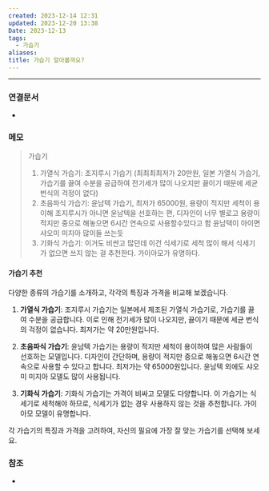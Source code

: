 ```yaml
---
created: 2023-12-14 12:31
updated: 2023-12-20 13:38
Date: 2023-12-13
tags:
  - 가습기
aliases:
title: 가습기 알아볼까요?
---
```

---

### 연결문서
- 

### 메모
>가습기
>1. 가열식 가습기: 조지루시 가습기 (최최최최저가 20만원, 일본 가열식 가습기, 가습기를 끓여 수분을 공급하여 전기세가 많이 나오지만 끓이기 때문에 세균 번식의 걱정이 없다)
>3. 초음파식 가습기: 윤남텍 가습기, 최저가 65000원, 용량이 적지만 세척이 용이해 조지루시가 아니면 윤남텍을 선호하는 편, 디자인이 너무 별로고 용량이 적지만 중으로 해놓으면 6시간 연속으로 사용할수있다고 함 윤남텍이 아이면 샤오미 미지아 많이들 쓰는듯
>4. 기화식 가습기: 이거도 비싼고 많던데 이건 식세기로 세척 많이 해서 식세기가 없으면 쓰지 않는 걸 추천한다. 가이아모가 유명하다.


#### 가습기 추천
다양한 종류의 가습기를 소개하고, 각각의 특징과 가격을 비교해 보겠습니다.

1. **가열식 가습기**: 조지루시 가습기는 일본에서 제조된 가열식 가습기로, 가습기를 끓여 수분을 공급합니다. 이로 인해 전기세가 많이 나오지만, 끓이기 때문에 세균 번식의 걱정이 없습니다. 최저가는 약 20만원입니다.

2. **초음파식 가습기**: 윤남텍 가습기는 용량이 적지만 세척이 용이하여 많은 사람들이 선호하는 모델입니다. 디자인이 간단하며, 용량이 적지만 중으로 해놓으면 6시간 연속으로 사용할 수 있다고 합니다. 최저가는 약 65000원입니다. 윤남텍 외에도 샤오미 미지아 모델도 많이 사용됩니다.

3. **기화식 가습기**: 기화식 가습기는 가격이 비싸고 모델도 다양합니다. 이 가습기는 식세기로 세척해야 하므로, 식세기가 없는 경우 사용하지 않는 것을 추천합니다. 가이아모 모델이 유명합니다.

각 가습기의 특징과 가격을 고려하여, 자신의 필요에 가장 잘 맞는 가습기를 선택해 보세요.

### 참조
- 